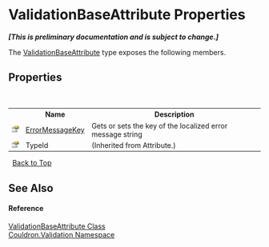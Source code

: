 # ValidationBaseAttribute Properties
 _**\[This is preliminary documentation and is subject to change.\]**_

The <a href="T_Couldron_Validation_ValidationBaseAttribute">ValidationBaseAttribute</a> type exposes the following members.


## Properties
&nbsp;<table><tr><th></th><th>Name</th><th>Description</th></tr><tr><td>![Public property](media/pubproperty.gif "Public property")</td><td><a href="P_Couldron_Validation_ValidationBaseAttribute_ErrorMessageKey">ErrorMessageKey</a></td><td>
Gets or sets the key of the localized error message string</td></tr><tr><td>![Public property](media/pubproperty.gif "Public property")</td><td>TypeId</td><td> (Inherited from Attribute.)</td></tr></table>&nbsp;
<a href="#validationbaseattribute-properties">Back to Top</a>

## See Also


#### Reference
<a href="T_Couldron_Validation_ValidationBaseAttribute">ValidationBaseAttribute Class</a><br /><a href="N_Couldron_Validation">Couldron.Validation Namespace</a><br />
